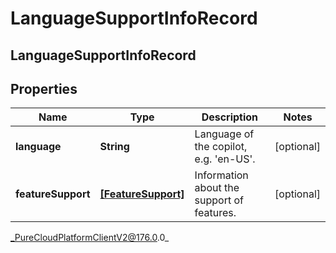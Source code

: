 # LanguageSupportInfoRecord

## LanguageSupportInfoRecord

## Properties

|Name | Type | Description | Notes|
|------------ | ------------- | ------------- | -------------|
| **language** | **String** | Language of the copilot, e.g. &#39;en-US&#39;. | [optional] |
| **featureSupport** | [**[FeatureSupport]**]([FeatureSupport]) | Information about the support of features. | [optional] |



_PureCloudPlatformClientV2@176.0.0_
